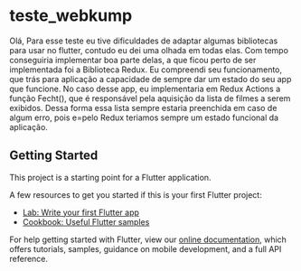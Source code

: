 # teste_webkump

Olá, 
Para esse teste eu tive dificuldades de adaptar algumas bibliotecas para usar no flutter, contudo eu dei uma olhada em todas elas.
Com tempo conseguiria implementar boa parte delas, a que ficou perto de ser implementada foi a Biblioteca Redux. 
Eu compreendi seu funcionamento, que trás para aplicação a capacidade de sempre dar um estado do seu app que funcione.
No caso desse app, eu implementaria em Redux Actions a função Fecht(), que é responsável pela aquisição da lista de filmes a serem exibidos.
Dessa forma essa lista sempre estaria preenchida em caso de algum erro, pois e=pelo Redux teriamos sempre um estado funcional da aplicação.


## Getting Started

This project is a starting point for a Flutter application.

A few resources to get you started if this is your first Flutter project:

- [Lab: Write your first Flutter app](https://flutter.dev/docs/get-started/codelab)
- [Cookbook: Useful Flutter samples](https://flutter.dev/docs/cookbook)

For help getting started with Flutter, view our
[online documentation](https://flutter.dev/docs), which offers tutorials,
samples, guidance on mobile development, and a full API reference.
